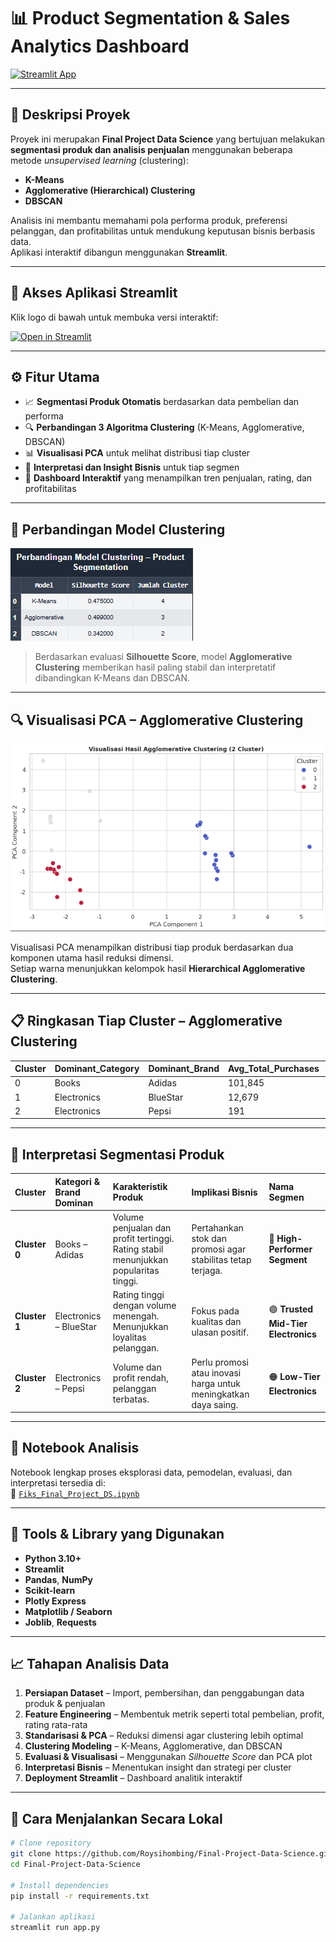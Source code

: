 # 📊 Product Segmentation & Sales Analytics Dashboard

[![Streamlit App](https://static.streamlit.io/badges/streamlit_badge_black_white.svg)](https://finpro-roy.streamlit.app/)

---

## 🧠 Deskripsi Proyek

Proyek ini merupakan **Final Project Data Science** yang bertujuan melakukan **segmentasi produk dan analisis penjualan** menggunakan beberapa metode *unsupervised learning* (clustering):

- **K-Means**
- **Agglomerative (Hierarchical) Clustering**
- **DBSCAN**

Analisis ini membantu memahami pola performa produk, preferensi pelanggan, dan profitabilitas untuk mendukung keputusan bisnis berbasis data.  
Aplikasi interaktif dibangun menggunakan **Streamlit**.

---

## 🚀 Akses Aplikasi Streamlit

Klik logo di bawah untuk membuka versi interaktif:

[![Open in Streamlit](https://static.streamlit.io/badges/streamlit_badge_black_white.svg)](https://finpro-roy.streamlit.app/)

---

## ⚙️ Fitur Utama

- 📈 **Segmentasi Produk Otomatis** berdasarkan data pembelian dan performa
- 🔍 **Perbandingan 3 Algoritma Clustering** (K-Means, Agglomerative, DBSCAN)
- 📊 **Visualisasi PCA** untuk melihat distribusi tiap cluster
- 💬 **Interpretasi dan Insight Bisnis** untuk tiap segmen
- 🧮 **Dashboard Interaktif** yang menampilkan tren penjualan, rating, dan profitabilitas

---

## 🧩 Perbandingan Model Clustering

![Perbandingan Model](https://github.com/Roysihombing/Final-Project-Data-Science/blob/main/images/Perbandingan-Segment.png)

> Berdasarkan evaluasi **Silhouette Score**, model **Agglomerative Clustering** memberikan hasil paling stabil dan interpretatif dibandingkan K-Means dan DBSCAN.

---

## 🔍 Visualisasi PCA – Agglomerative Clustering

![Visualisasi PCA Agglomerative](https://github.com/Roysihombing/Final-Project-Data-Science/blob/main/images/Visual-Agglo.png)

Visualisasi PCA menampilkan distribusi tiap produk berdasarkan dua komponen utama hasil reduksi dimensi.  
Setiap warna menunjukkan kelompok hasil **Hierarchical Agglomerative Clustering**.

---

## 📋 Ringkasan Tiap Cluster – Agglomerative Clustering

| Cluster | Dominant_Category | Dominant_Brand | Avg_Total_Purchases | Avg_Total_Amount | Avg_Ratings | Avg_Unique_Customers | Avg_Profitability_Index |
|----------|------------------|----------------|----------------------|------------------|--------------|----------------------|--------------------------|
| 0 | Books | Adidas | 101,845 | 25,995,338 | 3.12 | 16,969 | 4,331,222 |
| 1 | Electronics | BlueStar | 12,679 | 3,210,780 | 3.64 | 2,273 | 575,483 |
| 2 | Electronics | Pepsi | 191 | 47,035 | 3.01 | 35 | 8,487 |

---

## 💬 Interpretasi Segmentasi Produk

| Cluster | Kategori & Brand Dominan | Karakteristik Produk | Implikasi Bisnis | Nama Segmen |
|:--------|:-------------------------|:--------------------|:-----------------|:-------------|
| **Cluster 0** | Books – Adidas | Volume penjualan dan profit tertinggi. Rating stabil menunjukkan popularitas tinggi. | Pertahankan stok dan promosi agar stabilitas tetap terjaga. | 🔵 **High-Performer Segment** |
| **Cluster 1** | Electronics – BlueStar | Rating tinggi dengan volume menengah. Menunjukkan loyalitas pelanggan. | Fokus pada kualitas dan ulasan positif. | 🟣 **Trusted Mid-Tier Electronics** |
| **Cluster 2** | Electronics – Pepsi | Volume dan profit rendah, pelanggan terbatas. | Perlu promosi atau inovasi harga untuk meningkatkan daya saing. | 🟠 **Low-Tier Electronics** |

---

## 📓 Notebook Analisis

Notebook lengkap proses eksplorasi data, pemodelan, evaluasi, dan interpretasi tersedia di:  
📘 [`Fiks_Final_Project_DS.ipynb`](./Fiks_Final_Project_DS.ipynb)

---

## 🧮 Tools & Library yang Digunakan

- **Python 3.10+**
- **Streamlit**
- **Pandas**, **NumPy**
- **Scikit-learn**
- **Plotly Express**
- **Matplotlib / Seaborn**
- **Joblib**, **Requests**

---

## 📈 Tahapan Analisis Data

1. **Persiapan Dataset** – Import, pembersihan, dan penggabungan data produk & penjualan  
2. **Feature Engineering** – Membentuk metrik seperti total pembelian, profit, rating rata-rata  
3. **Standarisasi & PCA** – Reduksi dimensi agar clustering lebih optimal  
4. **Clustering Modeling** – K-Means, Agglomerative, dan DBSCAN  
5. **Evaluasi & Visualisasi** – Menggunakan *Silhouette Score* dan PCA plot  
6. **Interpretasi Bisnis** – Menentukan insight dan strategi per cluster  
7. **Deployment Streamlit** – Dashboard analitik interaktif  

---

## 🧰 Cara Menjalankan Secara Lokal

```bash
# Clone repository
git clone https://github.com/Roysihombing/Final-Project-Data-Science.git
cd Final-Project-Data-Science

# Install dependencies
pip install -r requirements.txt

# Jalankan aplikasi
streamlit run app.py
